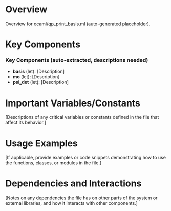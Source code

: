 # Overview

Overview for ocaml/qp_print_basis.ml (auto-generated placeholder).

# Key Components

### Key Components (auto-extracted, descriptions needed)
- **basis** (let): [Description]
- **mo** (let): [Description]
- **psi_det** (let): [Description]

# Important Variables/Constants

[Descriptions of any critical variables or constants defined in the file that affect its behavior.]

# Usage Examples

[If applicable, provide examples or code snippets demonstrating how to use the functions, classes, or modules in the file.]

# Dependencies and Interactions

[Notes on any dependencies the file has on other parts of the system or external libraries, and how it interacts with other components.]
